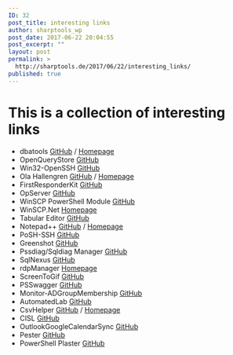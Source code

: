 ```yaml
---
ID: 32
post_title: interesting links
author: sharptools_wp
post_date: 2017-06-22 20:04:55
post_excerpt: ""
layout: post
permalink: >
  http://sharptools.de/2017/06/22/interesting_links/
published: true
---
```

# This is a collection of interesting links

*   dbatools [GitHub][1] / [Homepage][2]
*   OpenQueryStore [GitHub][3]
*   Win32-OpenSSH [GitHub][4]
*   Ola Hallengren [GitHub][5] / [Homepage][6]
*   FirstResponderKit [GitHub][7]
*   OpServer [GitHub][8]
*   WinSCP PowerShell Module [GitHub][9]
*   WinSCP.Net [Homepage][10]
*   Tabular Editor [GitHub][11]
*   Notepad++ [GitHub][12] / [Homepage][13]
*   PoSH-SSH [GitHub][14]
*   Greenshot [GitHub][15]
*   Pssdiag/Sqldiag Manager [GitHub][16]
*   SqlNexus [GitHub][17]
*   rdpManager [Homepage][18]
*   ScreenToGif [GitHub][19]
*   PSSwagger [GitHub][20]
*   Monitor-ADGroupMembership [GitHub][21]
*   AutomatedLab [GitHub][22]
*   CsvHelper [GitHub][23] / [Homepage][24]
*   CISL [GitHub][25]
*   OutlookGoogleCalendarSync [GitHub][26]
*   Pester [GitHub][27]
*   PowerShell Plaster [GitHub][28]

 [1]: https://github.com/sqlcollaborative/dbatools
 [2]: https://dbatools.io/
 [3]: https://github.com/OpenQueryStore/OpenQueryStore
 [4]: https://github.com/PowerShell/Win32-OpenSSH
 [5]: https://github.com/olahallengren/sql-server-maintenance-solution
 [6]: https://ola.hallengren.com/
 [7]: https://github.com/BrentOzarULTD/SQL-Server-First-Responder-Kit
 [8]: https://github.com/opserver/Opserver
 [9]: https://github.com/dotps1/WinSCP
 [10]: https://winscp.net/eng/index.php
 [11]: https://github.com/otykier/TabularEditor
 [12]: https://github.com/notepad-plus-plus/notepad-plus-plus
 [13]: https://notepad-plus-plus.org/
 [14]: https://github.com/darkoperator/Posh-SSH
 [15]: https://github.com/greenshot/greenshot
 [16]: https://github.com/Microsoft/DiagManager
 [17]: https://github.com/Microsoft/SqlNexus
 [18]: https://www.cinspiration.de/de/
 [19]: https://github.com/NickeManarin/ScreenToGif
 [20]: https://github.com/PowerShell/PSSwagger
 [21]: https://github.com/lazywinadmin/Monitor-ADGroupMembership
 [22]: https://github.com/AutomatedLab/AutomatedLab
 [23]: https://github.com/JoshClose/CsvHelper
 [24]: https://joshclose.github.io/CsvHelper/
 [25]: https://github.com/NikoNeugebauer/CISL
 [26]: https://github.com/phw198/OutlookGoogleCalendarSync
 [27]: https://github.com/pester/Pester
 [28]: https://github.com/PowerShell/Plaster